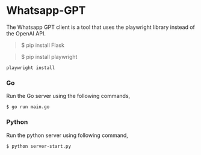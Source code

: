 # Whatsapp-GPT
The Whatsapp GPT client is a tool that uses the playwright library instead of the OpenAI API.

>$ pip install Flask

>$ pip install playwright

`playwright install`

### Go
Run the Go server using the following commands, 

`$ go run main.go`

### Python 
Run the python server using following command, 

`$ python server-start.py`


